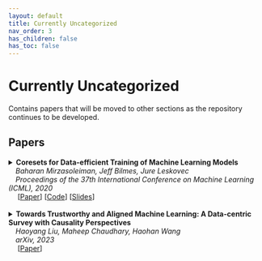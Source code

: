 ```yaml
---
layout: default
title: Currently Uncategorized
nav_order: 3
has_children: false
has_toc: false
---
```


# Currently Uncategorized
Contains papers that will be moved to other sections as the repository continues to be developed.

## Papers
<details><summary><b>Coresets for Data-efficient Training of Machine Learning Models</b>
<br>
&emsp;<i>Baharan Mirzasoleiman, Jeff Bilmes, Jure Leskovec</i>
<br>
&emsp;<i>Proceedings of the 37th International Conference on Machine Learning (ICML), 2020</i>
<br>&emsp;
[<a target="_blank" rel="noopener noreferrer" href="https://proceedings.mlr.press/v119/mirzasoleiman20a.html">Paper</a>]
[<a target="_blank" rel="noopener noreferrer" href="https://github.com/baharanm/craig">Code</a>]
[<a target="_blank" rel="noopener noreferrer" href="https://icml.cc/media/icml-2020/Slides/6325.pdf">Slides</a>]
<br><br></summary>
  
<blockquote> <b>Abstract:</b> Incremental gradient (IG) methods, such as stochastic gradient descent and its variants are commonly used for large scale optimization in machine learning. Despite the sustained effort to make IG methods more data-efficient, it remains an open question how to select a training data subset that can theoretically and practically perform on par with the full dataset. Here we develop CRAIG, a method to select a weighted subset (or coreset) of training data that closely estimates the full gradient by maximizing a submodular function. We prove that applying IG to this subset is guaranteed to converge to the (near)optimal solution with the same convergence rate as that of IG for convex optimization. As a result, CRAIG achieves a speedup that is inversely proportional to the size of the subset. To our knowledge, this is the first rigorous method for data-efficient training of general machine learning models. Our extensive set of experiments show that CRAIG, while achieving practically the same solution, speeds up various IG methods by up to 6x for logistic regression and 3x for training deep neural networks.
<br><br>

<details><summary><b>Bibtex</b></summary>
{% raw %}
<pre><code> @InProceedings{pmlr-v119-mirzasoleiman20a,
  title = 	 {Coresets for Data-efficient Training of Machine Learning Models},
  author =       {Mirzasoleiman, Baharan and Bilmes, Jeff and Leskovec, Jure},
  booktitle = 	 {Proceedings of the 37th International Conference on Machine Learning},
  pages = 	 {6950--6960},
  year = 	 {2020},
  editor = 	 {III, Hal Daumé and Singh, Aarti},
  volume = 	 {119},
  series = 	 {Proceedings of Machine Learning Research},
  month = 	 {13--18 Jul},
  publisher =    {PMLR},
  pdf = 	 {http://proceedings.mlr.press/v119/mirzasoleiman20a/mirzasoleiman20a.pdf},
  url = 	 {https://proceedings.mlr.press/v119/mirzasoleiman20a.html}
  }
</code></pre>
{% endraw %}
</details>
</blockquote></details>



<details><summary><b>Towards Trustworthy and Aligned Machine Learning: A Data-centric Survey with Causality Perspectives</b> 
<br>
&emsp;<i>Haoyang Liu, Maheep Chaudhary, Haohan Wang</i>
<br>
&emsp;<i>arXiv, 2023</i>
<br>&emsp;
[<a target="_blank" rel="noopener noreferrer" href="https://arxiv.org/abs/2307.16851">Paper</a>]
<br>
<br>
</summary>
  <blockquote> <b>Abstract:</b> The trustworthiness of machine learning has emerged as a critical topic in the field, encompassing various applications and research areas such as robustness, security, interpretability, and fairness. The last decade saw the development of numerous methods addressing these challenges. In this survey, we systematically review these advancements from a data-centric perspective, highlighting the shortcomings of traditional empirical risk minimization (ERM) training in handling challenges posed by the data.
Interestingly, we observe a convergence of these methods, despite being developed independently across trustworthy machine learning subfields. Pearl's hierarchy of causality offers a unifying framework for these techniques. Accordingly, this survey presents the background of trustworthy machine learning development using a unified set of concepts, connects this language to Pearl's causal hierarchy, and finally discusses methods explicitly inspired by causality literature. We provide a unified language with mathematical vocabulary to link these methods across robustness, adversarial robustness, interpretability, and fairness, fostering a more cohesive understanding of the field.
Further, we explore the trustworthiness of large pretrained models. After summarizing dominant techniques like fine-tuning, parameter-efficient fine-tuning, prompting, and reinforcement learning with human feedback, we draw connections between them and the standard ERM. This connection allows us to build upon the principled understanding of trustworthy methods, extending it to these new techniques in large pretrained models, paving the way for future methods. Existing methods under this perspective are also reviewed.
Lastly, we offer a brief summary of the applications of these methods and discuss potential future aspects related to our survey. For more information, please visit http://trustai.one.
<br><br>

<!--
<details><summary><b>Notes</b></summary>TEXT
<br><br></details>
-->

<details><summary><b>Bibtex</b></summary>
{% raw %}
<pre><code> @article{liu2023towards,
  title={Towards Trustworthy and Aligned Machine Learning: A Data-centric Survey with Causality Perspectives},
  author={Liu, Haoyang and Chaudhary, Maheep and Wang, Haohan},
  journal={arXiv preprint arXiv:2307.16851},
  year={2023}
}</code></pre>
{% endraw %}
</details>
</blockquote>
</details>